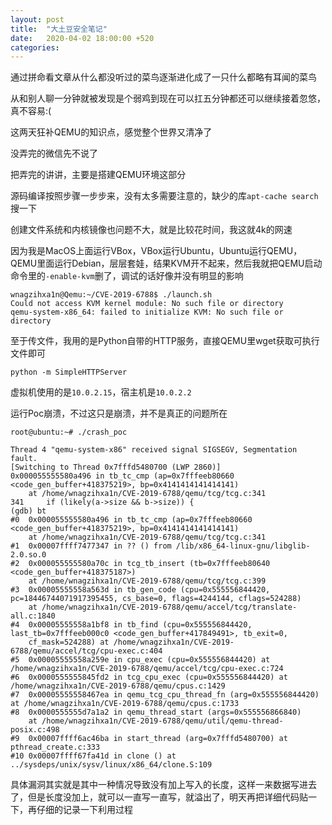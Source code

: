 ```yaml
---
layout: post
title:  "大土豆安全笔记"
date:   2020-04-02 18:00:00 +520
categories: 
---
```


通过拼命看文章从什么都没听过的菜鸟逐渐进化成了一只什么都略有耳闻的菜鸟

从和别人聊一分钟就被发现是个弱鸡到现在可以扛五分钟都还可以继续接着忽悠，真不容易:(

这两天狂补QEMU的知识点，感觉整个世界又清净了

没弄完的微信先不说了

把弄完的讲讲，主要是搭建QEMU环境这部分

源码编译按照步骤一步步来，没有太多需要注意的，缺少的库`apt-cache search`搜一下

创建文件系统和内核镜像也问题不大，就是比较花时间，我这就4k的网速

因为我是MacOS上面运行VBox，VBox运行Ubuntu，Ubuntu运行QEMU，QEMU里面运行Debian，层层套娃，结果KVM开不起来，然后我就把QEMU启动命令里的`-enable-kvm`删了，调试的话好像并没有明显的影响
```
wnagzihxa1n@Qemu:~/CVE-2019-6788$ ./launch.sh
Could not access KVM kernel module: No such file or directory
qemu-system-x86_64: failed to initialize KVM: No such file or directory
```

至于传文件，我用的是Python自带的HTTP服务，直接QEMU里wget获取可执行文件即可
```
python -m SimpleHTTPServer
```

虚拟机使用的是`10.0.2.15`，宿主机是`10.0.2.2`

运行Poc崩溃，不过这只是崩溃，并不是真正的问题所在
```
root@ubuntu:~# ./crash_poc 

Thread 4 "qemu-system-x86" received signal SIGSEGV, Segmentation fault.
[Switching to Thread 0x7fffd5480700 (LWP 2860)]
0x000055555580a496 in tb_tc_cmp (ap=0x7fffeeb80660 <code_gen_buffer+418375219>, bp=0x4141414141414141)
    at /home/wnagzihxa1n/CVE-2019-6788/qemu/tcg/tcg.c:341
341	    if (likely(a->size && b->size)) {
(gdb) bt
#0  0x000055555580a496 in tb_tc_cmp (ap=0x7fffeeb80660 <code_gen_buffer+418375219>, bp=0x4141414141414141)
    at /home/wnagzihxa1n/CVE-2019-6788/qemu/tcg/tcg.c:341
#1  0x00007ffff7477347 in ?? () from /lib/x86_64-linux-gnu/libglib-2.0.so.0
#2  0x000055555580a70c in tcg_tb_insert (tb=0x7fffeeb80640 <code_gen_buffer+418375187>)
    at /home/wnagzihxa1n/CVE-2019-6788/qemu/tcg/tcg.c:399
#3  0x00005555558a563d in tb_gen_code (cpu=0x555556844420, pc=18446744071917395455, cs_base=0, flags=4244144, cflags=524288)
    at /home/wnagzihxa1n/CVE-2019-6788/qemu/accel/tcg/translate-all.c:1840
#4  0x00005555558a1bf8 in tb_find (cpu=0x555556844420, last_tb=0x7fffeeb000c0 <code_gen_buffer+417849491>, tb_exit=0, 
    cf_mask=524288) at /home/wnagzihxa1n/CVE-2019-6788/qemu/accel/tcg/cpu-exec.c:404
#5  0x00005555558a259e in cpu_exec (cpu=0x555556844420) at /home/wnagzihxa1n/CVE-2019-6788/qemu/accel/tcg/cpu-exec.c:724
#6  0x0000555555845fd2 in tcg_cpu_exec (cpu=0x555556844420) at /home/wnagzihxa1n/CVE-2019-6788/qemu/cpus.c:1429
#7  0x00005555558467ea in qemu_tcg_cpu_thread_fn (arg=0x555556844420) at /home/wnagzihxa1n/CVE-2019-6788/qemu/cpus.c:1733
#8  0x0000555555d7a1a2 in qemu_thread_start (args=0x555556866840)
    at /home/wnagzihxa1n/CVE-2019-6788/qemu/util/qemu-thread-posix.c:498
#9  0x00007ffff6ac46ba in start_thread (arg=0x7fffd5480700) at pthread_create.c:333
#10 0x00007ffff67fa41d in clone () at ../sysdeps/unix/sysv/linux/x86_64/clone.S:109
```

具体漏洞其实就是其中一种情况导致没有加上写入的长度，这样一来数据写进去了，但是长度没加上，就可以一直写一直写，就溢出了，明天再把详细代码贴一下，再仔细的记录一下利用过程